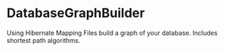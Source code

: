 # DatabaseGraphBuilder
Using Hibernate Mapping Files build a graph of your database. Includes shortest path algorithms.
